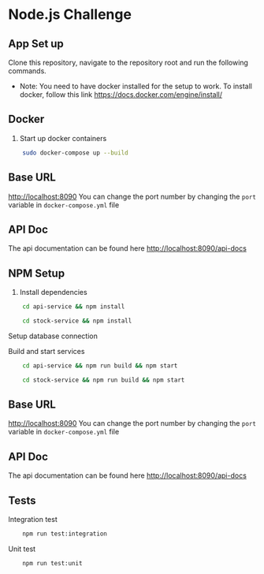 # Node.js Challenge

## App Set up
Clone this repository, navigate to the repository root and run the following commands.
- Note: You need to have docker installed for the setup to work. To install docker, follow this link https://docs.docker.com/engine/install/

## Docker
1. Start up docker containers
```bash
    sudo docker-compose up --build
```
## Base URL
[http://localhost:8090](http://localhost:8090)
You can change the port number by changing the ``port`` variable in ``docker-compose.yml`` file

## API Doc
The api documentation can be found here
[http://localhost:8090/api-docs](http://localhost:8090/api-docs)


## NPM Setup
1. Install dependencies
```bash
    cd api-service && npm install
```
```bash
    cd stock-service && npm install
```

Setup database connection

Build and start services
```bash
    cd api-service && npm run build && npm start
```

```bash
    cd stock-service && npm run build && npm start
```

## Base URL
[http://localhost:8090](http://localhost:3000)
You can change the port number by changing the ``port`` variable in ``docker-compose.yml`` file

## API Doc
The api documentation can be found here
[http://localhost:8090/api-docs](http://localhost:8090/api-docs)


## Tests
Integration test
```bash
    npm run test:integration
```

Unit test
```bash
    npm run test:unit
```